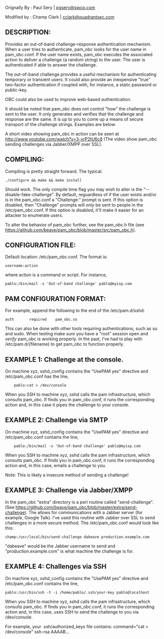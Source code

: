 Orignally By : Paul Sery | <pgsery@swcp.com>

Modified by  : Champ Clark | <cclark@quadrantsec.com>

DESCRIPTION:
------------

Provides an out-of-band challenge-response authentication mechanism.
When a user tries to authenticate, pam_obc looks for the user name
in pam_obc.conf. If the user name exists, pam_obc executes the
associated action to deliver a challenge (a random string) to the user.
The user is authenticated if able to answer the challenge.

The out-of-band challenge provides a useful mechanism for authenticating
temporary or transient users. It could also provide an inexpensive "true"
two-factor authentication if coupled with, for instance, a static password
or public-key. 

OBC could also be used to improve web-based authentication.

It should be noted that pam_obc does not control "how" the challenge
is sent to the user.  It only generates and verifies that the challenge
and response are the same.  It is up to you to come up a means of secure
transport of the challenge strings.  Examples are below.

A short video showing pam_obc in action can be seen at http://www.youtube.com/watch?v=3-vrP2tU6c8
(The video show pam_obc sending challenges via Jabber/XMPP over SSL).


COMPILING:
----------

Compiling is pretty straight forward.  The typical:

	./configure && make && make install

Should work.  The only compile time flag you may wish to alter is the 
"--disable-fake-challenge".  By default,  reguardless of if the user exists
and/or is in the pam_obc.conf a "Challenge:" prompt is sent.  If this
option is disabled,  then "Challenge" prompts will _only_ be sent to
people in the /etc/pam_obc.conf.  If this option is disabled,  it'll make
it easier for an attacker to enumerate users.

To alter the behavior of pam_obc further,  see the pam_obc.h file 
(see https://github.com/beave/pam_obc/blob/master/src/pam_obc.h).

CONFIGURATION FILE:
-------------------

Default location: /etc/pam_obc.conf.  The format is:

	username:action

where action is a command or script. For instance,

	pablo:/bin/mail -s 'Out-of-band challenge' pablo@myisp.com

PAM CONFIGURATION FORMAT:
-------------------------

For example,  append the following to the end of the /etc/pam.d/sshd:

	auth       required    pam_obc.so

This can also be done with other tools requiring authentications, such
as su and sudo.  When testing make _sure_ you have a "root" session open and
_verify_ pam_obc is working properly.  In the past,  I've had to play
with /etc/pam.d/{filename} to get pam_obc to function properly.

EXAMPLE 1:  Challenge at the console.
-------------------------------------

On machine xyz, sshd_config contains the "UsePAM yes" directive and
/etc/pam_obc.conf has the line,

        pablo:cat > /dev/console

When you SSH to machine xyz, sshd calls the pam infrastructure, which 
consults pam_obc. If finds you in pam_obc.conf, it runs the corresponding 
action and, in this case it pipes the challenge to your console.

EXAMPLE 2: Challenge via SMTP
-----------------------------

On machine xyz, sshd_config contains the "UsePAM yes" directive and
/etc/pam_obc.conf contains the line,

        pablo:/bin/mail -s 'Out-of-band challenge' pablo@myisp.com

When you SSH to machine xyz, sshd calls the pam infrastructure, which 
consults pam_obc. If finds you in pam_obc.conf, it runs the corresponding 
action and, in this case, emails a challenge to you. 

Note: This is likely a insecure method of sending a challenge!

EXAMPLE 3: Challenge via Jabber/XMPP
------------------------------------

In the pam_obc "extra" directory is a perl routine called "send-challenge".
(See https://github.com/beave/pam_obc/blob/master/extra/send-challenge).
The allows for communications with a Jabber server (for example, Google
Talk).  I've used this routine with Jabber over SSL to send challenges in a
more secure method.  The /etc/pam_obc.conf would look like this:

	champ:/usr/local/bin/send-challenge dabeave production.example.com

"dabeave" would be the Jabber username to send and "production.example.com"
is what machine the challenge is for.

EXAMPLE 4: Challenges via SSH
-----------------------------

On machine xyz, sshd_config contains the "UsePAM yes" directive and
/etc/pam_obc.conf contains the line,

	pablo:/usr/bin/ssh -t -i /home/pablo/.ssh/your-key pablo@localhost

When you SSH to machine xyz, sshd calls the pam infrastructure, which 
consults pam_obc. If finds you in pam_obc.conf, it runs the corresponding 
action and, in this case, uses SSH to send the challenge to you via 
/dev/console. 

For example,  your .ssh/authorized_keys file contains:
command="cat > /dev/console" ssh-rsa AAAAB...


